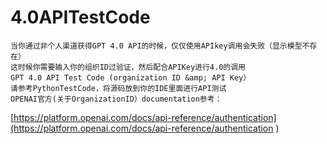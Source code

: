 # 4.0APITestCode
    当你通过非个人渠道获得GPT 4.0 API的时候，仅仅使用APIkey调用会失败（显示模型不存在）
    这时候你需要输入你的组织ID过验证，然后配合APIKey进行4.0的调用
    GPT 4.0 API Test Code (organization ID &amp; API Key）
    请参考PythonTestCode，将源码放到你的IDE里面进行API测试
    OPENAI官方(关于OrganizationID）documentation参考：
   [https://platform.openai.com/docs/api-reference/authentication](https://platform.openai.com/docs/api-reference/authentication
)

   
